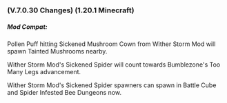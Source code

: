 ### **(V.7.0.30 Changes) (1.20.1 Minecraft)**

##### Mod Compat:
Pollen Puff hitting Sickened Mushroom Cown from Wither Storm Mod will spawn Tainted Mushrooms nearby.

Wither Storm Mod's Sickened Spider will count towards Bumblezone's Too Many Legs advancement.

Wither Storm Mod's Sickened Spider spawners can spawn in Battle Cube and Spider Infested Bee Dungeons now.